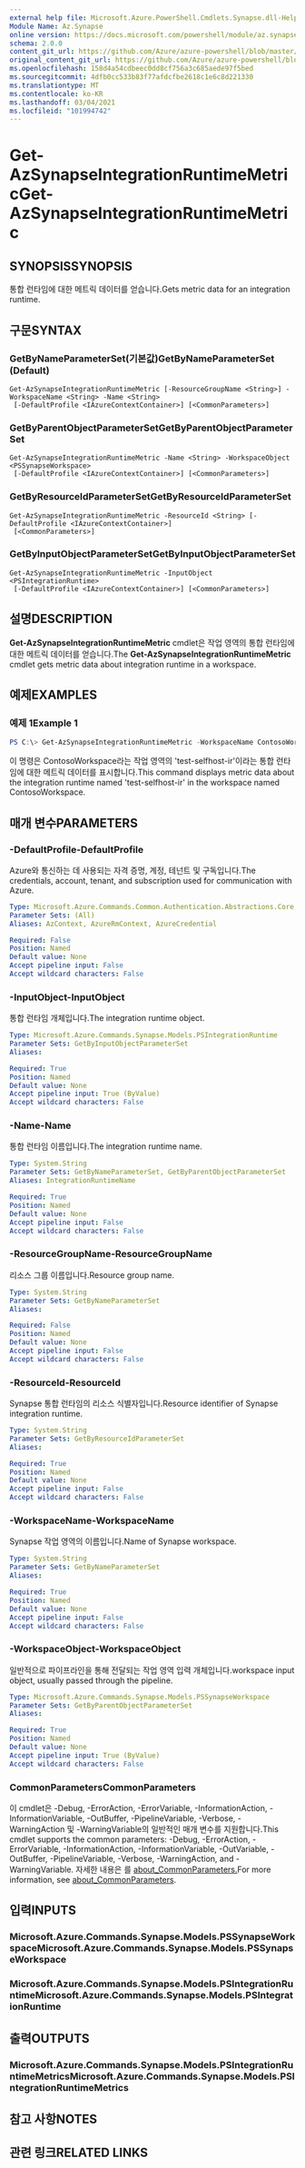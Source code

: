 ```yaml
---
external help file: Microsoft.Azure.PowerShell.Cmdlets.Synapse.dll-Help.xml
Module Name: Az.Synapse
online version: https://docs.microsoft.com/powershell/module/az.synapse/get-azsynapseintegrationruntimemetric
schema: 2.0.0
content_git_url: https://github.com/Azure/azure-powershell/blob/master/src/Synapse/Synapse/help/Get-AzSynapseIntegrationRuntimeMetric.md
original_content_git_url: https://github.com/Azure/azure-powershell/blob/master/src/Synapse/Synapse/help/Get-AzSynapseIntegrationRuntimeMetric.md
ms.openlocfilehash: 158d4a54cdbeec0dd8cf756a3c685aede97f5bed
ms.sourcegitcommit: 4dfb0cc533b83f77afdcfbe2618c1e6c8d221330
ms.translationtype: MT
ms.contentlocale: ko-KR
ms.lasthandoff: 03/04/2021
ms.locfileid: "101994742"
---
```

# <span data-ttu-id="62c3b-101">Get-AzSynapseIntegrationRuntimeMetric</span><span class="sxs-lookup"><span data-stu-id="62c3b-101">Get-AzSynapseIntegrationRuntimeMetric</span></span>

## <span data-ttu-id="62c3b-102">SYNOPSIS</span><span class="sxs-lookup"><span data-stu-id="62c3b-102">SYNOPSIS</span></span>
<span data-ttu-id="62c3b-103">통합 런타임에 대한 메트릭 데이터를 얻습니다.</span><span class="sxs-lookup"><span data-stu-id="62c3b-103">Gets metric data for an integration runtime.</span></span> 

## <span data-ttu-id="62c3b-104">구문</span><span class="sxs-lookup"><span data-stu-id="62c3b-104">SYNTAX</span></span>

### <span data-ttu-id="62c3b-105">GetByNameParameterSet(기본값)</span><span class="sxs-lookup"><span data-stu-id="62c3b-105">GetByNameParameterSet (Default)</span></span>
```
Get-AzSynapseIntegrationRuntimeMetric [-ResourceGroupName <String>] -WorkspaceName <String> -Name <String>
 [-DefaultProfile <IAzureContextContainer>] [<CommonParameters>]
```

### <span data-ttu-id="62c3b-106">GetByParentObjectParameterSet</span><span class="sxs-lookup"><span data-stu-id="62c3b-106">GetByParentObjectParameterSet</span></span>
```
Get-AzSynapseIntegrationRuntimeMetric -Name <String> -WorkspaceObject <PSSynapseWorkspace>
 [-DefaultProfile <IAzureContextContainer>] [<CommonParameters>]
```

### <span data-ttu-id="62c3b-107">GetByResourceIdParameterSet</span><span class="sxs-lookup"><span data-stu-id="62c3b-107">GetByResourceIdParameterSet</span></span>
```
Get-AzSynapseIntegrationRuntimeMetric -ResourceId <String> [-DefaultProfile <IAzureContextContainer>]
 [<CommonParameters>]
```

### <span data-ttu-id="62c3b-108">GetByInputObjectParameterSet</span><span class="sxs-lookup"><span data-stu-id="62c3b-108">GetByInputObjectParameterSet</span></span>
```
Get-AzSynapseIntegrationRuntimeMetric -InputObject <PSIntegrationRuntime>
 [-DefaultProfile <IAzureContextContainer>] [<CommonParameters>]
```

## <span data-ttu-id="62c3b-109">설명</span><span class="sxs-lookup"><span data-stu-id="62c3b-109">DESCRIPTION</span></span>
<span data-ttu-id="62c3b-110">**Get-AzSynapseIntegrationRuntimeMetric** cmdlet은 작업 영역의 통합 런타임에 대한 메트릭 데이터를 얻습니다.</span><span class="sxs-lookup"><span data-stu-id="62c3b-110">The **Get-AzSynapseIntegrationRuntimeMetric** cmdlet gets metric data about integration runtime in a workspace.</span></span>

## <span data-ttu-id="62c3b-111">예제</span><span class="sxs-lookup"><span data-stu-id="62c3b-111">EXAMPLES</span></span>

### <span data-ttu-id="62c3b-112">예제 1</span><span class="sxs-lookup"><span data-stu-id="62c3b-112">Example 1</span></span>
```powershell
PS C:\> Get-AzSynapseIntegrationRuntimeMetric -WorkspaceName ContosoWorkspace -Name 'test-selfhost-ir'
```

<span data-ttu-id="62c3b-113">이 명령은 ContosoWorkspace라는 작업 영역의 'test-selfhost-ir'이라는 통합 런타임에 대한 메트릭 데이터를 표시합니다.</span><span class="sxs-lookup"><span data-stu-id="62c3b-113">This command displays metric data about the integration runtime named 'test-selfhost-ir' in the workspace named ContosoWorkspace.</span></span>

## <span data-ttu-id="62c3b-114">매개 변수</span><span class="sxs-lookup"><span data-stu-id="62c3b-114">PARAMETERS</span></span>

### <span data-ttu-id="62c3b-115">-DefaultProfile</span><span class="sxs-lookup"><span data-stu-id="62c3b-115">-DefaultProfile</span></span>
<span data-ttu-id="62c3b-116">Azure와 통신하는 데 사용되는 자격 증명, 계정, 테넌트 및 구독입니다.</span><span class="sxs-lookup"><span data-stu-id="62c3b-116">The credentials, account, tenant, and subscription used for communication with Azure.</span></span>

```yaml
Type: Microsoft.Azure.Commands.Common.Authentication.Abstractions.Core.IAzureContextContainer
Parameter Sets: (All)
Aliases: AzContext, AzureRmContext, AzureCredential

Required: False
Position: Named
Default value: None
Accept pipeline input: False
Accept wildcard characters: False
```

### <span data-ttu-id="62c3b-117">-InputObject</span><span class="sxs-lookup"><span data-stu-id="62c3b-117">-InputObject</span></span>
<span data-ttu-id="62c3b-118">통합 런타임 개체입니다.</span><span class="sxs-lookup"><span data-stu-id="62c3b-118">The integration runtime object.</span></span>

```yaml
Type: Microsoft.Azure.Commands.Synapse.Models.PSIntegrationRuntime
Parameter Sets: GetByInputObjectParameterSet
Aliases:

Required: True
Position: Named
Default value: None
Accept pipeline input: True (ByValue)
Accept wildcard characters: False
```

### <span data-ttu-id="62c3b-119">-Name</span><span class="sxs-lookup"><span data-stu-id="62c3b-119">-Name</span></span>
<span data-ttu-id="62c3b-120">통합 런타임 이름입니다.</span><span class="sxs-lookup"><span data-stu-id="62c3b-120">The integration runtime name.</span></span>

```yaml
Type: System.String
Parameter Sets: GetByNameParameterSet, GetByParentObjectParameterSet
Aliases: IntegrationRuntimeName

Required: True
Position: Named
Default value: None
Accept pipeline input: False
Accept wildcard characters: False
```

### <span data-ttu-id="62c3b-121">-ResourceGroupName</span><span class="sxs-lookup"><span data-stu-id="62c3b-121">-ResourceGroupName</span></span>
<span data-ttu-id="62c3b-122">리소스 그룹 이름입니다.</span><span class="sxs-lookup"><span data-stu-id="62c3b-122">Resource group name.</span></span>

```yaml
Type: System.String
Parameter Sets: GetByNameParameterSet
Aliases:

Required: False
Position: Named
Default value: None
Accept pipeline input: False
Accept wildcard characters: False
```

### <span data-ttu-id="62c3b-123">-ResourceId</span><span class="sxs-lookup"><span data-stu-id="62c3b-123">-ResourceId</span></span>
<span data-ttu-id="62c3b-124">Synapse 통합 런타임의 리소스 식별자입니다.</span><span class="sxs-lookup"><span data-stu-id="62c3b-124">Resource identifier of Synapse integration runtime.</span></span>

```yaml
Type: System.String
Parameter Sets: GetByResourceIdParameterSet
Aliases:

Required: True
Position: Named
Default value: None
Accept pipeline input: False
Accept wildcard characters: False
```

### <span data-ttu-id="62c3b-125">-WorkspaceName</span><span class="sxs-lookup"><span data-stu-id="62c3b-125">-WorkspaceName</span></span>
<span data-ttu-id="62c3b-126">Synapse 작업 영역의 이름입니다.</span><span class="sxs-lookup"><span data-stu-id="62c3b-126">Name of Synapse workspace.</span></span>

```yaml
Type: System.String
Parameter Sets: GetByNameParameterSet
Aliases:

Required: True
Position: Named
Default value: None
Accept pipeline input: False
Accept wildcard characters: False
```

### <span data-ttu-id="62c3b-127">-WorkspaceObject</span><span class="sxs-lookup"><span data-stu-id="62c3b-127">-WorkspaceObject</span></span>
<span data-ttu-id="62c3b-128">일반적으로 파이프라인을 통해 전달되는 작업 영역 입력 개체입니다.</span><span class="sxs-lookup"><span data-stu-id="62c3b-128">workspace input object, usually passed through the pipeline.</span></span>

```yaml
Type: Microsoft.Azure.Commands.Synapse.Models.PSSynapseWorkspace
Parameter Sets: GetByParentObjectParameterSet
Aliases:

Required: True
Position: Named
Default value: None
Accept pipeline input: True (ByValue)
Accept wildcard characters: False
```

### <span data-ttu-id="62c3b-129">CommonParameters</span><span class="sxs-lookup"><span data-stu-id="62c3b-129">CommonParameters</span></span>
<span data-ttu-id="62c3b-130">이 cmdlet은 -Debug, -ErrorAction, -ErrorVariable, -InformationAction, -InformationVariable, -OutBuffer, -PipelineVariable, -Verbose, -WarningAction 및 -WarningVariable의 일반적인 매개 변수를 지원합니다.</span><span class="sxs-lookup"><span data-stu-id="62c3b-130">This cmdlet supports the common parameters: -Debug, -ErrorAction, -ErrorVariable, -InformationAction, -InformationVariable, -OutVariable, -OutBuffer, -PipelineVariable, -Verbose, -WarningAction, and -WarningVariable.</span></span> <span data-ttu-id="62c3b-131">자세한 내용은 를 [about_CommonParameters.](http://go.microsoft.com/fwlink/?LinkID=113216)</span><span class="sxs-lookup"><span data-stu-id="62c3b-131">For more information, see [about_CommonParameters](http://go.microsoft.com/fwlink/?LinkID=113216).</span></span>

## <span data-ttu-id="62c3b-132">입력</span><span class="sxs-lookup"><span data-stu-id="62c3b-132">INPUTS</span></span>

### <span data-ttu-id="62c3b-133">Microsoft.Azure.Commands.Synapse.Models.PSSynapseWorkspace</span><span class="sxs-lookup"><span data-stu-id="62c3b-133">Microsoft.Azure.Commands.Synapse.Models.PSSynapseWorkspace</span></span>

### <span data-ttu-id="62c3b-134">Microsoft.Azure.Commands.Synapse.Models.PSIntegrationRuntime</span><span class="sxs-lookup"><span data-stu-id="62c3b-134">Microsoft.Azure.Commands.Synapse.Models.PSIntegrationRuntime</span></span>

## <span data-ttu-id="62c3b-135">출력</span><span class="sxs-lookup"><span data-stu-id="62c3b-135">OUTPUTS</span></span>

### <span data-ttu-id="62c3b-136">Microsoft.Azure.Commands.Synapse.Models.PSIntegrationRuntimeMetrics</span><span class="sxs-lookup"><span data-stu-id="62c3b-136">Microsoft.Azure.Commands.Synapse.Models.PSIntegrationRuntimeMetrics</span></span>

## <span data-ttu-id="62c3b-137">참고 사항</span><span class="sxs-lookup"><span data-stu-id="62c3b-137">NOTES</span></span>

## <span data-ttu-id="62c3b-138">관련 링크</span><span class="sxs-lookup"><span data-stu-id="62c3b-138">RELATED LINKS</span></span>
